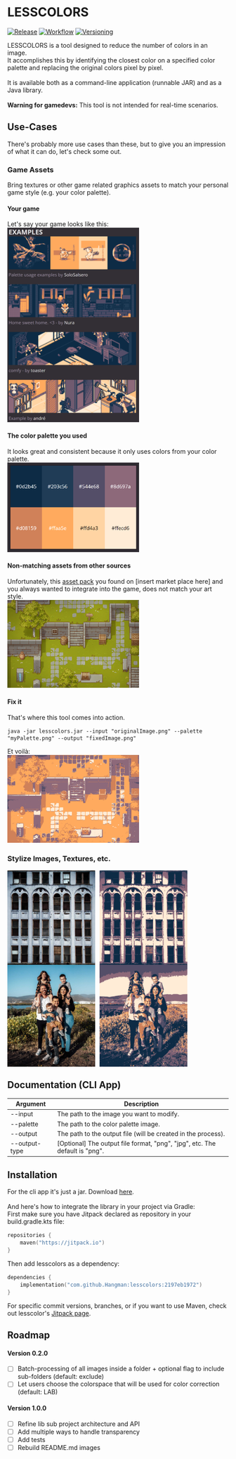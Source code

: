 # LESSCOLORS

[![Release](https://jitpack.io/v/Hangman/lesscolors.svg)](https://jitpack.io/#Hangman/lesscolors)
[![Workflow](https://github.com/Hangman/lesscolors/actions/workflows/gradle.yml/badge.svg)](https://github.com/Hangman/lesscolors/actions/workflows/gradle.yml/badge.svg)
[![Versioning](https://img.shields.io/badge/semver-2.0.0-blue)](https://semver.org/)

LESSCOLORS is a tool designed to reduce the number of colors in an image.  
It accomplishes this by identifying the closest color on a specified color palette and replacing the original colors
pixel by pixel.  
<br>
It is available both as a command-line application (runnable JAR) and as a Java library.  
<br>
**Warning for gamedevs:** This tool is not intended for real-time scenarios.

## Use-Cases

There's probably more use cases than these, but to give you an impression of what it can do, let's check some out.

### Game Assets

Bring textures or other game related graphics assets to match your personal game style (e.g. your color palette).

#### Your game

Let's say your game looks like this:  
<img src="media/slso8-examples.png" width="300" alt="an image of your game">

#### The color palette you used

It looks great and consistent because it only uses colors from your color palette.  
<img src="media/slso8.png" width="300" alt="color palette">

#### Non-matching assets from other sources

Unfortunately, this [asset pack](https://cainos.itch.io/pixel-art-top-down-basic) you found
on [insert market place here] and you always wanted to integrate into the game, does not match your art style.  
<img src="media/art_by_cainos.png" width="300" alt="image of a game asset pack">

#### Fix it

That's where this tool comes into action.

```console
java -jar lesscolors.jar --input "originalImage.png" --palette "myPalette.png" --output "fixedImage.png"
```

Et voilà:  
<img src="media/art_by_cainos-slso8.png" width="300" alt="fixed version of the game asset pack">

### Stylize Images, Textures, etc.

<div style="display: flex; flex-wrap: wrap; column-gap: 10px;">
    <img src="media/widopeakwindowswall.jpg" width="200" alt="image of a texture">
    <img src="media/widopeakwindowswall_slso8.png" width="200" alt="modified image of a texture">
</div>
<div style="display: flex; flex-wrap: wrap; column-gap: 10px;">
    <img src="media/josue-michel-OMl0o6TSQXU-unsplash.jpg" width="200" alt="family photo">
    <img src="media/josue-michel-OMl0o6TSQXU-unsplash-slso8.png" width="200" alt="modified family photo">
</div>

## Documentation (CLI App)

| Argument      | Description                                                                 |
|---------------|-----------------------------------------------------------------------------|
| --input       | The path to the image you want to modify.                                   |
| --palette     | The path to the color palette image.                                        |
| --output      | The path to the output file (will be created in the process).               |
| --output-type | [Optional] The output file format, "png", "jpg", etc. The default is "png". |

## Installation

For the cli app it's just a jar. Download [here](https://github.com/Hangman/lesscolors/releases).  
<br>
And here's how to integrate the library in your project via Gradle:  
First make sure you have Jitpack declared as repository in your build.gradle.kts file:

```kotlin
repositories {
    maven("https://jitpack.io")
}
```

Then add lesscolors as a dependency:

```kotlin
dependencies {
    implementation("com.github.Hangman:lesscolors:2197eb1972")
}
```

For specific commit versions, branches, or if you want to use Maven, check out
lesscolor's [Jitpack page](https://jitpack.io/#Hangman/lesscolors).

## Roadmap

#### Version 0.2.0
- [ ] Batch-processing of all images inside a folder + optional flag to include sub-folders (default: exclude)
- [ ] Let users choose the colorspace that will be used for color correction (default: LAB)

#### Version 1.0.0
- [ ] Refine lib sub project architecture and API
- [ ] Add multiple ways to handle transparency
- [ ] Add tests
- [ ] Rebuild README.md images
